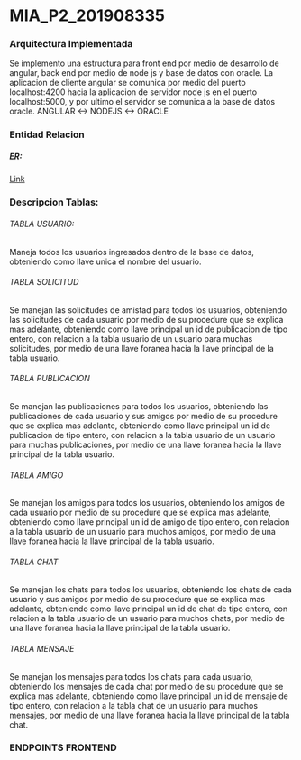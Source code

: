 # MIA_P2_201908335
### Arquitectura Implementada
Se implemento una estructura para front end por medio de desarrollo de angular, back end por medio de node js y base de datos con oracle.
La aplicacion de cliente angular se comunica por medio del puerto localhost:4200 hacia la aplicacion de servidor node js en el puerto localhost:5000, y por ultimo el servidor se comunica a la base de datos oracle.
ANGULAR <-> NODEJS <-> ORACLE

### Entidad Relacion
##### ER:
[Link](https://github.com/cocacore7/MIA_P2_201908335/blob/main/ER_201908335.png)

### Descripcion Tablas:
###### TABLA USUARIO:
Maneja todos los usuarios ingresados dentro de la base de datos, obteniendo como llave unica el nombre del usuario.

###### TABLA SOLICITUD
Se manejan las solicitudes de amistad para todos los usuarios, obteniendo las solicitudes de cada usuario por medio de su procedure que se explica mas adelante, obteniendo como llave principal un id de publicacion de tipo entero, con relacion a la tabla usuario de un usuario para muchas solicitudes, por medio de una llave foranea hacia la llave principal de la tabla usuario.

###### TABLA PUBLICACION
Se manejan las publicaciones para todos los usuarios, obteniendo las publicaciones de cada usuario y sus amigos por medio de su procedure que se explica mas adelante, obteniendo como llave principal un id de publicacion de tipo entero, con relacion a la tabla usuario de un usuario para muchas publicaciones, por medio de una llave foranea hacia la llave principal de la tabla usuario.

###### TABLA AMIGO
Se manejan los amigos para todos los usuarios, obteniendo los amigos de cada usuario por medio de su procedure que se explica mas adelante, obteniendo como llave principal un id de amigo de tipo entero, con relacion a la tabla usuario de un usuario para muchos amigos, por medio de una llave foranea hacia la llave principal de la tabla usuario.

###### TABLA CHAT
Se manejan los chats para todos los usuarios, obteniendo los chats de cada usuario y sus amigos por medio de su procedure que se explica mas adelante, obteniendo como llave principal un id de chat de tipo entero, con relacion a la tabla usuario de un usuario para muchos chats, por medio de una llave foranea hacia la llave principal de la tabla usuario.

###### TABLA MENSAJE
Se manejan los mensajes para todos los chats para cada usuario, obteniendo los mensajes de cada chat por medio de su procedure que se explica mas adelante, obteniendo como llave principal un id de mensaje de tipo entero, con relacion a la tabla chat de un usuario para muchos mensajes, por medio de una llave foranea hacia la llave principal de la tabla chat.

### ENDPOINTS FRONTEND
